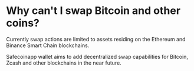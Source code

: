# Why can't I swap Bitcoin and other coins?

Currently swap actions are limited to assets residing on the Ethereum and Binance Smart Chain blockchains.

Safecoinapp wallet aims to add decentralized swap capabilities for Bitcoin, Zcash and other blockchains in the near future.